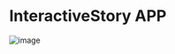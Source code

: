 # InteractiveStory APP

![image](https://treehouse-code-samples.s3.amazonaws.com/Android/InteractiveStoryV2/interactive_story_mockups_v2.png)
